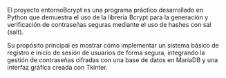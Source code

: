 El proyecto entornoBcrypt es una programa práctico desarrollado en Python que demuestra 
el uso de la librería Bcrypt para la generación y verificación de contraseñas seguras 
mediante el uso de hashes con sal (salt).

Su propósito principal es mostrar cómo implementar un sistema básico de registro e 
inicio de sesión de usuarios de forma segura, integrando la gestión de contraseñas 
cifradas con una base de datos en MariaDB y una interfaz gráfica creada con Tkinter.

